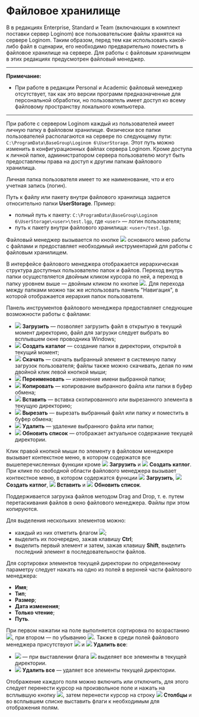# Файловое хранилище

В в редакциях Enterprise, Standard и Team (включающих в комплект поставки сервер Loginom) все пользовательские файлы хранятся на сервере Loginom. Таким образом, перед тем как использовать какой-либо файл в сценарии, его необходимо предварительно поместить в файловое хранилище на сервере. Для работы с файловым хранилищем в этих редакциях предусмотрен файловый менеджер.

--------

**Примечание:**
* При работе в редакции Personal и Academic файловый менеджер отсутствует, так как это версии программ предназначенные для персональной обработки, но пользователь имеет доступ ко всему файловому пространству локального компьютера.

---

При работе с сервером Loginom каждый из пользователей имеет личную папку в файловом хранилище. Физически все папки пользователей располагаются на сервере по следующему пути: `C:\ProgramData\BaseGroup\Loginom 6\UserStorage`. Этот путь можно изменить в конфигурационных файлах сервера Loginom. Кроме доступа к личной папке, администратором сервера пользователю могут быть предоставлены права на доступ к другим папкам файлового хранилища.

Личная папка пользователя имеет то же наименование, что и его учетная запись (логин).

Путь к файлу или пакету внутри файлового хранилища задается относительно папки **UserStorage**. Пример:

* полный путь к пакету: `C:\ProgramData\BaseGroup\Loginom 6\UserStorage\<user>\test.lgp`, где `<user>` — логин пользователя;
* путь к пакету внутри файлового хранилища: `<user>/test.lgp`.

Файловый менеджер вызывается по кнопке ![](./images/icons/) основного меню работы с файлами и предоставляет необходимый инструментарий для работы с файловым хранилищем.

В интерфейсе файлового менеджера отображается иерархическая структура доступных пользователю папок и файлов. Переход внутрь папки осуществляется двойным кликом курсора по ней, а переход в папку уровнем выше — двойным кликом по кнопке ![](./images/icons/). Для перехода между папками можно так же использовать панель "Навигация", в которой отображается иерархия папок пользователя.

Панель инструментов файлового менеджера предоставляет следующие возможности работы с файлами:

* ![](./images/icons/) **Загрузить** — позволяет загрузить файл в открытую в текущий момент директорию, файл для загрузки следует выбрать во всплывшем окне проводника Windows;
* ![](./images/icons/) **Создать каталог** — создание папки в директории, открытой в текущий момент;
* ![](./images/icons/) **Скачать** — скачать выбранный элемент в системную папку загрузок пользователя; файлы также можно скачивать, делая по ним двойной клик левой кнопкой мыши;
* ![](./images/icons/) **Переименовать** — изменение имени выбранной папки;
* ![](./images/icons/) **Копировать** — копирование выбранного файла или папки в буфер обмена;
* ![](./images/icons/) **Вставить** — вставка скопированного или вырезанного элемента в текущую директорию;
* ![](./images/icons/) **Вырезать** — вырезать выбранный файл или папку и поместить в буфер обмена;
* ![](./images/icons/) **Удалить** — удаление выбранного файла или папки;
* ![](./images/icons/) **Обновить список** — отображает актуальное содержание текущей директории.

Клик правой кнопкой мыши по элементу в файловом менеджере вызывает контекстное меню, в котором содержатся все вышеперечисленных функции кроме ![](./images/icons/) **Загрузить** и ![](./images/icons/) **Создать катлог**. При клике по свободной области файлового менеджера вызывает контекстное меню, в котором содержатся  функции ![](./images/icons/) **Загрузить**, ![](./images/icons/) **Создать катлог**, ![](./images/icons/) **Вставить** и ![](./images/icons/) **Обновить список**.

Поддерживается загрузка файлов методом Drag and Drop, т. е. путем перетаскивания файлов в окно файлового менеджера. Файлы при этом копируются.

Для выделения нескольких элементов можно:

* каждый из них отметить флагом ![](./images/icons/);
* выделить их поочередно, зажав клавишу **Ctrl**;
* выделить первый элемент и затем, зажав клавишу **Shift**, выделить последний элемент в последовательности файлов.

Для сортировки элементов текущей директории по определенному параметру следует нажать на одно из полей в верхней части файлового менеджера:

* **Имя**;
* **Тип**;
* **Размер**;
* **Дата изменения**;
* **Только чтение**;
* **Путь**.

При первом нажатии на поле выполняется сортировка по возрастанию ![](./images/icons/), при втором — по убыванию ![](./images/icons/). Также в среди полей файлового менеджера присутствуют ![](./images/icons/) и ![](./images/icons/) **Удалить все**:

* ![](./images/icons/) — при выставлении флага ![](./images/icons/) выделяет все элементы в текущей директории.
* ![](./images/icons/) **Удалить все** — удаляет все элементы текущей директории.

Отображение каждого поля можно включить или отключить, для этого следует перенести курсор на произвольное поле и нажать на всплывшую кнопку ![](./images/icons/), затем перенести курсор на строку ![](./images/icons/) **Столбцы** и во всплывшем списке выставить флаги к необходимым для отображения полям. 